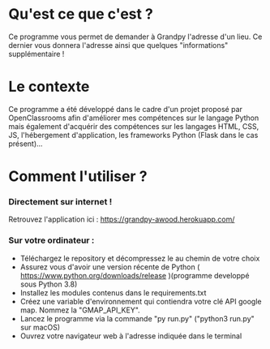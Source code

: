 # Qu'est ce que c'est ?
Ce programme vous permet de demander à Grandpy l'adresse d'un lieu. Ce dernier vous donnera l'adresse ainsi que quelques "informations" supplémentaire !

# Le contexte
Ce programme a été développé dans le cadre d'un projet proposé par OpenClassrooms afin d'améliorer mes compétences sur le langage Python mais également d'acquérir des compétences sur les langages HTML, CSS, JS, l'hébergement d'application, les frameworks Python (Flask dans le cas présent)...

# Comment l'utiliser ?
### Directement sur internet !
Retrouvez l'application ici : https://grandpy-awood.herokuapp.com/

### Sur votre ordinateur :
  * Téléchargez le repository et décompressez le au chemin de votre choix
  * Assurez vous d'avoir une version récente de Python ( https://www.python.org/downloads/release )(programme developpé sous Python 3.8)
  * Installez les modules contenus dans le requirements.txt
  * Créez une variable d'environnement qui contiendra votre clé API google map. Nommez la "GMAP_API_KEY".
  * Lancez le programme via la commande "py run.py" ("python3 run.py" sur macOS)
  * Ouvrez votre navigateur web à l'adresse indiquée dans le terminal